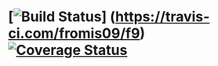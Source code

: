 # [![Build Status](https://travis-ci.com/fromis09/f9.svg?branch=master)] (https://travis-ci.com/fromis09/f9)[![Coverage Status](https://coveralls.io/repos/github/fromis09/f9/badge.svg?branch=master)](https://coveralls.io/github/fromis09/f9?branch=master)
